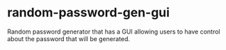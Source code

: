 # random-password-gen-gui
Random password generator that has a GUI allowing users to have control about the password that will be generated.
